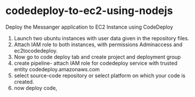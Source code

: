 # codedeploy-to-ec2-using-nodejs
Deploy the Messanger application to EC2 Instance using CodeDeploy

1. Launch two ubuntu instances with user data given in the repository files. 
2. Attach IAM role to both instances, with permissions Adminaccess and ec2tocodedeploy.
3. Now go to code deploy tab and create project and deployment group
4. create pipeline- attach IAM role for codedeploy service with trusted entity codedeploy.amazonaws.com
5. select source-code repository or select platform on which your code is created.
6. now deploy code,
